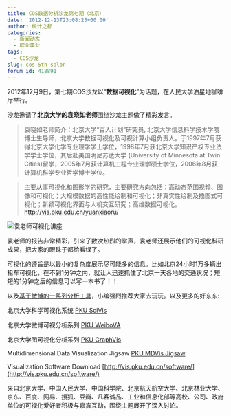 ```yaml
---
title: COS数据分析沙龙第七期（北京）
date: '2012-12-13T23:08:25+00:00'
author: 统计之都
categories:
  - 新闻动态
  - 职业事业
tags:
  - COS沙龙
slug: cos-5th-salon
forum_id: 418891
---
```


2012年12月9日，第七期COS沙龙以“**数据可视化**”为话题，在人民大学泊星地咖啡厅举行。

沙龙邀请了**北京大学的袁晓如老师**围绕沙龙主题做了精彩发言。

> 袁晓如老师简介：北京大学“百人计划”研究员, 北京大学信息科学技术学院博士生导师，北京大学数据可视化及可视计算小组负责人。于1997年7月获得北京大学化学专业理学学士学位，1998年7月获北京大学知识产权专业法学学士学位，其后赴美国明尼苏达大学 (University of Minnesota at Twin Cities)留学，2005年7月获计算机工程专业理学硕士学位，2006年8月获计算机科学专业哲学博士学位。
  
> 主要从事可视化和图形学的研究，主要研究方向包括：高动态范围视频、图像和可视化；大规模数据的高性能绘制和可视化；非真实性绘制及插图式可视化；新颖可视化界面与人机交互研究；高维数据可视化。 <http://vis.pku.edu.cn/yuanxiaoru/>

<!--more-->

![袁老师可视化讲座](http://i.imgur.com/nRCsu.jpg)

袁老师的报告非常精彩，引来了数次热烈的掌声，袁老师还展示他们的可视化科研成果，把大家的眼珠子都给看绿了。

可视化的遵旨是以最小的复杂度展示尽可能多的信息。比如北京24小时1万多辆出租车可视化，在不到1分钟之内，就让人迅速抓住了北京一天各地的交通状况；短短的1分钟之后的信息可以写一本书了！！


以及[基于微博的一系列分析工具](http://vis.pku.edu.cn/weibova/)，小编强烈推荐大家去玩玩。以及更多的好东东:

北京大学科学可视化系统 [PKU SciVis](http://vis.pku.edu.cn/scivis/)
  
北京大学微博可视分析系列 [PKU WeiboVA](http://vis.pku.edu.cn/weibova/)
  
北京大学图可视化分析系列 [PKU GraphVis](http://vis.pku.edu.cn/graphvis/)
  
Multidimensional Data Visualization Jigsaw [PKU MDVis Jigsaw](http://vis.pku.edu.cn/mddv/jigsaw/)
  
Visualization Software Download [http://vis.pku.edu.cn/software/](http://vis.pku.edu.cn/software/)

来自北京大学、中国人民大学、中国科学院、北京航天航空大学、北京林业大学、京东、百度、网易、搜狐、豆瓣、凡客诚品、工业和信息化部等高校、公司、政府单位的可视化爱好者积极与嘉宾互动，围绕主题展开了深入讨论。

